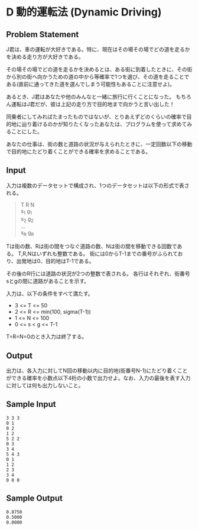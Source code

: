 D 動的運転法 (Dynamic Driving)
=
Problem Statement
-
J君は、車の運転が大好きである。特に、現在はその場その場でどの道を走るかを決める走り方が大好きである。

その場その場でどの道を走るかを決めるとは、ある街に到着したときに、その街から別の街へ向かうための道の中から等確率で1つを選び、その道を走ることである(直前に通ってきた道を選んでしまう可能性もあることに注意せよ)。

あるとき、J君はあなたや他のみんなと一緒に旅行に行くことになった。
もちろん運転はJ君だが、彼は上記の走り方で目的地まで向かうと言い出した！

同乗者にしてみればたまったものではないが、とりあえずどのくらいの確率で目的地に辿り着けるのかが知りたくなったあなたは、プログラムを使って求めてみることにした。

あなたの仕事は、街の数と道路の状況が与えられたときに、一定回数以下の移動で目的地にたどり着くことができる確率を求めることである。

Input
-
入力は複数のデータセットで構成され、1つのデータセットは以下の形式で表される。
> T R N<br>
> s<sub>1</sub> g<sub>1</sub><br>
> s<sub>2</sub> g<sub>2</sub><br>
> ...<br>
> s<sub>R</sub> g<sub>R</sub><br>

Tは街の数、Rは街の間をつなぐ道路の数、Nは街の間を移動できる回数である。
T,R,Nはいずれも整数である。
街には0からT-1までの番号がふられており、出発地は0、目的地はT-1である。

その後のR行には道路の状況が2つの整数で表される。
各行はそれぞれ、街番号sとgの間に道路があることを示す。

入力は、以下の条件をすべて満たす。
* 3 <= T <= 50
* 2 <= R <= min(100, sigma(T-1))
* 1 <= N <= 100
* 0 <= s < g <= T-1

T=R=N=0のとき入力は終了する。

Output
-
出力は、各入力に対してN回の移動以内に目的地(街番号N-1)にたどり着くことができる確率を小数点以下4桁の小数で出力せよ。なお、入力の最後を表す入力に対しては何も出力しないこと。

Sample Input
-
    3 3 3
    0 1
    0 2
    1 2
    5 2 2
    0 3
    3 4
    5 4 3
    0 1
    1 2
    2 3
    3 4
    0 0 0

Sample Output
-
    0.8750
    0.5000
    0.0000

